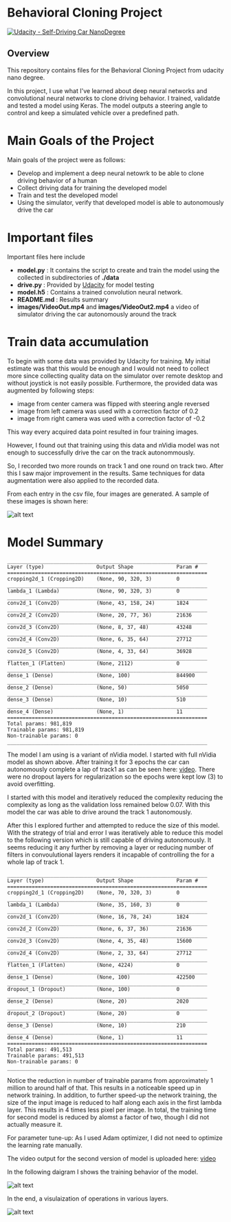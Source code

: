 [image1]: ./images/modelloss.jpg "Accuracy per Epoch and most Error Prone Classes"
[image2]: ./images/trainingImages.jpg "A sample of images used for Training"
[image3]: ./images/layers.png "A visualization of operations in various layers of the network"


# Behavioral Cloning Project

[![Udacity - Self-Driving Car NanoDegree](https://s3.amazonaws.com/udacity-sdc/github/shield-carnd.svg)](http://www.udacity.com/drive)

Overview
---
This repository contains files for the Behavioral Cloning Project from udacity nano degree.

In this project, I use what I've learned about deep neural networks and convolutional neural networks to clone driving behavior. I trained, validatde and tested a model using Keras. The model outputs a steering angle to control and keep a simulated vehicle over a predefined path.

# Main Goals of the Project
Main goals of the project were as follows:
* Develop and implement a deep neural netowrk to be able to clone driving behavior of a human
* Collect driving data for training the developed model
* Train and test the developed model
* Using the simulator, verify that developed model is able to autonomously drive the car

# Important files
Important files here include
- **model.py** : It contains the script to create and train the model using the collected in subdirectories of **./data**
- **drive.py** : Provided by [Udacity](https://github.com/udacity/CarND-Behavioral-Cloning-P3/blob/master/drive.py) for model testing
- **model.h5** : Contains a trained convolution neural network.
- **README.md** : Results summary
- **images/VideoOut.mp4** and **images/VideoOut2.mp4** a video of simulator driving the car autonomously around the track

# Train data accumulation
To begin with some data was provided by Udacity for training. My initial estimate was that this would be enough and I would not need to collect more since collecting 
quality data on the simulator over remote desktop and without joystick is not easily possible. Furthermore, the provided data was augmented by following steps:

* image from center camera was flipped with steering angle reversed
* image from left camera was used with a correction factor of 0.2
* image from right camera was used with a correction factor of -0.2

This way every acquired data point resulted in four training images. 

However, I found out that training using this data and nVidia model was not enough to successfully drive the car on the track autonommously. 

So, I recorded two more rounds on track 1 and one round on track two. After this I saw major improvement in the results. 
Same techniques for data augmentation were also applied to the recorded data.

From each entry in the csv file, four images are generated. A sample of these images is shown here: 

![alt text][image2]


# Model Summary 


```
_________________________________________________________________
Layer (type)                 Output Shape              Param #   
=================================================================
cropping2d_1 (Cropping2D)    (None, 90, 320, 3)        0         
_________________________________________________________________
lambda_1 (Lambda)            (None, 90, 320, 3)        0         
_________________________________________________________________
conv2d_1 (Conv2D)            (None, 43, 158, 24)       1824      
_________________________________________________________________
conv2d_2 (Conv2D)            (None, 20, 77, 36)        21636     
_________________________________________________________________
conv2d_3 (Conv2D)            (None, 8, 37, 48)         43248     
_________________________________________________________________
conv2d_4 (Conv2D)            (None, 6, 35, 64)         27712     
_________________________________________________________________
conv2d_5 (Conv2D)            (None, 4, 33, 64)         36928     
_________________________________________________________________
flatten_1 (Flatten)          (None, 2112)              0         
_________________________________________________________________
dense_1 (Dense)              (None, 100)               844900    
_________________________________________________________________
dense_2 (Dense)              (None, 50)                5050      
_________________________________________________________________
dense_3 (Dense)              (None, 10)                510       
_________________________________________________________________
dense_4 (Dense)              (None, 1)                 11        
=================================================================
Total params: 981,819
Trainable params: 981,819
Non-trainable params: 0
_________________________________________________________________
```


The model I am using is a variant of nVidia model. I started with full nVidia model as shown above. After training it for 3 
epochs the car can autonomously complete a lap of track1 as can be seen here:  [video](images/videoOut.mp4). There were no 
dropout layers for regularization so the epochs were kept low (3) to avoid overfitting. 

I started with this model and iteratively reduced the complexity reducing the complexity as long as the validation loss 
remained below 0.07. With this model the car was able to drive around the track 1 autonomously. 

After this I explored further and attempted to reduce the size of this model. 
With the strategy of trial and error I was iteratively able to reduce this model to the following version which is still capable of driving autonomously. 
It seems reducing it any further by removing a layer or reducing number of filters in convoulutional layers renders it incapable of controlling the for a 
whole lap of track 1. 


```
_________________________________________________________________
Layer (type)                 Output Shape              Param #   
=================================================================
cropping2d_1 (Cropping2D)    (None, 70, 320, 3)        0         
_________________________________________________________________
lambda_1 (Lambda)            (None, 35, 160, 3)        0         
_________________________________________________________________
conv2d_1 (Conv2D)            (None, 16, 78, 24)        1824      
_________________________________________________________________
conv2d_2 (Conv2D)            (None, 6, 37, 36)         21636     
_________________________________________________________________
conv2d_3 (Conv2D)            (None, 4, 35, 48)         15600     
_________________________________________________________________
conv2d_4 (Conv2D)            (None, 2, 33, 64)         27712     
_________________________________________________________________
flatten_1 (Flatten)          (None, 4224)              0         
_________________________________________________________________
dense_1 (Dense)              (None, 100)               422500    
_________________________________________________________________
dropout_1 (Dropout)          (None, 100)               0         
_________________________________________________________________
dense_2 (Dense)              (None, 20)                2020      
_________________________________________________________________
dropout_2 (Dropout)          (None, 20)                0         
_________________________________________________________________
dense_3 (Dense)              (None, 10)                210       
_________________________________________________________________
dense_4 (Dense)              (None, 1)                 11        
=================================================================
Total params: 491,513
Trainable params: 491,513
Non-trainable params: 0
_________________________________________________________________
```

Notice the reduction in number of trainable params from approximately 1 million to around half of that. This results in a noticeable speed up in network training.
In addition, to further speed-up the network training, the size of the input image is reduced to half along each axis in the first lambda layer. 
This results in 4 times less pixel per image. In total, the training time for second model is reduced by alomst a factor of two, though I did not actually measure it.

For parameter tune-up: As I used Adam optimizer, I did not need to optimize the learning rate manually.

The video output for the second version of model is uploaded here: [video](images/videoOut2.mp4)

In the following daigram I shows the training behavior of the model.


![alt text][image1]


In the end, a visulaization of operations in various layers. 

![alt text][image3]
